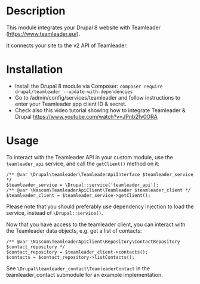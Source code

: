 # Description

This module integrates your Drupal 8 website with Teamleader 
(https://www.teamleader.eu/).

It connects your site to the v2 API of Teamleader.

# Installation

* Install the Drupal 8 module via Composer: 
  `composer require drupal/teamleader --update-with-dependencies`
* Go to /admin/config/services/teamleader and follow instructions to enter 
  your Teamleader app client ID & secret.
* Check also this video tutorial showing how to integrate Teamleader & Drupal
  https://www.youtube.com/watch?v=JPnb2fv0ORA
  
# Usage

To interact with the Teamleader API in your custom module, use the 
`teamleader_api` service, and call the `getClient()` method on it:

```
/** @var \Drupal\teamleader\TeamleaderApiInterface $teamleader_service */
$teamleader_service = \Drupal::service('teamleader_api');
/** @var \Nascom\TeamleaderApiClient\Teamleader $teamleader_client */
$teamleader_client = $teamleader_service->getClient();
```

Please note that you should preferably use dependency injection to load the 
service, instead of `\Drupal::service()`.

Now that you have access to the teamleader client, you can interact with the 
Teamleader data objects, e.g. get a list of contacts:

```
/** @var \Nascom\TeamleaderApiClient\Repository\ContactRepository $contact_repository */
$contact_repository = $teamleader_client->contacts();
$contacts = $contact_repository->listContacts();
```

See `\Drupal\teamleader_contact\TeamleaderContact` in the teamleader_contact 
submodule for an example implementation.
